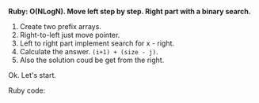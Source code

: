 **Ruby: O(NLogN). Move left step by step. Right part with a binary search.**

1. Create two prefix arrays.
2. Right-to-left just move pointer.
3. Left to right part implement search for x - right.
4. Calculate the answer. `(i+1) + (size - j)`. 
5. Also the solution coud be get from the right.

Ok. Let's start.

Ruby code:
```Ruby
```
